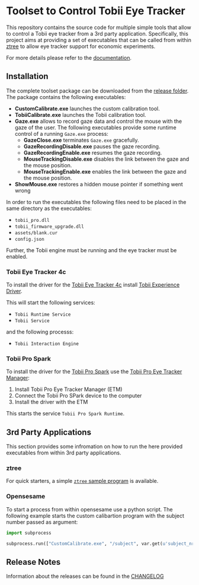 # Toolset to Control Tobii Eye Tracker 

This repository contains the source code for multiple simple tools that allow to control a Tobii eye tracker from a 3rd party application.
Specifically, this project aims at providing a set of executables that can be called from within [ztree](http://www.ztree.uzh.ch/en.html) to allow eye tracker support for economic experiments.

For more details please refer to the [documentation](http://phhum-a209-cp.unibe.ch:10012/TBI/TBI-tobii_eye_tracker_gaze/blob/master/doc/tutorial.pdf).

## Installation
The complete toolset package can be downloaded from the [release folder](http://phhum-a209-cp.unibe.ch:10012/TBI/TBI-tobii_eye_tracker_gaze/blob/master/release).
The package contains the following executables:

 - **CustomCalibrate.exe** launches the custom calibration tool.
 - **TobiiCalibrate.exe** launches the Tobii calibration tool.
 - **Gaze.exe** allows to record gaze data and control the mouse with the gaze of the user. The following executables provide some runtime control of a running `Gaze.exe` process:
	 - **GazeClose.exe** terminates `Gaze.exe` gracefully.
	 - **GazeRecordingDisable.exe** pauses the gaze recording.
	 - **GazeRecordingEnable.exe** resumes the gaze recording.
	 - **MouseTrackingDisable.exe** disables the link between the gaze and the mouse position.
	 - **MouseTrackingEnable.exe** enables the link between the gaze and the mouse position.
 - **ShowMouse.exe** restores a hidden mouse pointer if something went wrong

In order to run the executables the following files need to be placed in the same directory as the executables:

 - `tobii_pro.dll`
 - `tobii_firmware_upgrade.dll`
 - `assets/blank.cur`
 - `config.json`


Further, the Tobii engine must be running and the eye tracker must be enabled.

### Tobii Eye Tracker 4c
To install the driver for the [Tobii Eye Tracker 4c](https://tobiigaming.com/eye-tracker-4c/) install [Tobii Experience Driver](https://files.update.tech.tobii.com/Tobii.IS4C.Offline.Installer_4.124.0.15937.msi).

This will start the following services:
- `Tobii Runtime Service`
- `Tobii Service`

and the following processs:
- `Tobii Interaction Engine`

### Tobii Pro Spark
To install the driver for the [Tobii Pro Spark](https://www.tobii.com/products/eye-trackers/screen-based/tobii-pro-spark) use the [Tobii Pro Eye Tracker Manager](https://www.tobii.com/products/software/applications-and-developer-kits/tobii-pro-eye-tracker-manager):

1. Install Tobii Pro Eye Tracker Manager (ETM)
2. Connect the Tobii Pro SPark device to the computer
3. Install the driver with the ETM

This starts the service `Tobii Pro Spark Runtime`.

## 3rd Party Applications

This section provides some infromation on how to run the here provided executables from within 3rd party applications.

### ztree

For quick starters, a simple [``ztree`` sample program](http://phhum-a209-cp.unibe.ch:10012/TBI/TBI-tobii_eye_tracker_gaze/blob/master/sample/template.ztt) is available.

### Opensesame

To start a process from within opensesame use a python script.
The following example starts the custom calibartion program with the subject number passed as argument:

```python
import subprocess

subprocess.run(["CustomCalibrate.exe", "/subject", var.get(u'subject_nr')])
```

## Release Notes
Information about the releases can be found in the [CHANGELOG](http://phhum-a209-cp.unibe.ch:10012/TBI/TBI-tobii_eye_tracker_gaze/blob/master/CHANGELOG.md)
